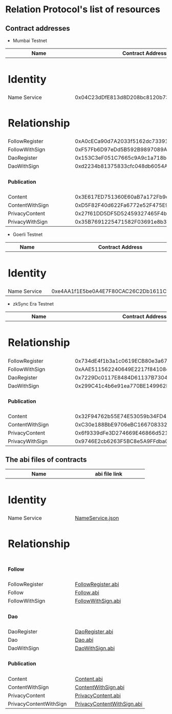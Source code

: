# Relation Protocol's list of resources

## Contract addresses

* Mumbai Testnet

| Name                                   | Contract Address                           |
|----------------------------------------|--------------------------------------------|
| <h1><strong>Identity</strong></h1>     |                                            |
| Name Service                           | 0x04C23dDfE813d8D208bc8120b73F8EF30f423850 |
| <h1><strong>Relationship</strong></h1> |                                            |
| FollowRegister                         | 0xA0cECa90d7A2033f5162dc73391cdB72272456E7 |
| FollowWithSign                         | 0xF57Fb6D97eDd5B592B9897089AA324E6162bFAcc |
| DaoRegister                            | 0x153C3eF051C7665c9A9c1a718bF12bC8EE6b5115 |
| DaoWithSign                            | 0xd2234b81375833cfc048db6054A8c7458e193791 |
| <h4>Publication</h4>                   |                                            |
| Content                                | 0x3E617ED751360E60aB7a172Fb9d9222Ca9EF9338 |
| ContentWithSign                        | 0xD5F82F40d622Fa6772e52F475E9f6f8EFf9c0369 |
| PrivacyContent                         | 0x27f61DD5DF5D52459327465F4bD4df1913a69304 |
| PrivacyWithSign                        | 0x35B7691225471582F03691e8b3825C3359D3Ad22 |



* Goerli Testnet

| Name                                   | Contract Address                           |
|----------------------------------------|--------------------------------------------|
| <h1><strong>Identity</strong></h1>     |                                            |
| Name Service                           | 0xe4AA1f1E5be0A4E7F80CAC26C2Db1611C3E70c41 |



* zkSync Era Testnet

| Name                                   | Contract Address                            |
|----------------------------------------|---------------------------------------------|
| <h1><strong>Relationship</strong></h1> |                                             |
| FollowRegister                         | 0x734dE4f1b3a1c0619ECB80e3a676a6cFabe72Adc  |
| FollowWithSign                         | 0xAAE511562240649E2217f84108eFECaAd6f6793D  |
| DaoRegister                            | 0x7229Dc0117E8484D61137B7304b02b163beC912c  |
| DaoWithSign                            | 0x299C41c4b6e91ea770BE149962bE072B6A346E57  |
| <h4>Publication</h4>                   |                                             |
| Content                                | 0x32F94762b55E74E53059b34FD45e40F618C8B028  |
| ContentWithSign                        | 0xC30e188BbE9706eBC16670833246b0367C17Ce87  |
| PrivacyContent                         | 0x6f9339dFe3D274669E46866d521ABf09DC206Fb0  |
| PrivacyWithSign                        | 0x9746E2cb6263F5BC8e5A9FFdba08BBaf99260846  |


## The abi files of contracts


| Name                                   | abi file link                                                          |
|----------------------------------------|------------------------------------------------------------------|
| <h1><strong>Identity</strong></h1>     |                                                                  |
| Name Service                           | [NameService.json](../abi/NameService.json)                      |
| <h1><strong>Relationship</strong></h1> |                                                                  |
| <h4>Follow</h4>                        |                                                                  |
| FollowRegister                         | [FollowRegister.abi](../abi/FollowRegister.json)                 |
| Follow                                 | [Follow.abi](../abi/Follow.json)                                 |
| FollowWithSign                         | [FollowWithSign.abi](../abi/FollowWithSign.json)                 |
| <h4>Dao</h4>                           |                                                                  |
| DaoRegister                            | [DaoRegister.abi](../abi/DaoRegister.json)                       |
| Dao                                    | [Dao.abi](../abi/Dao.json)                                       |
| DaoWithSign                            | [DaoWithSign.abi](../abi/DaoWithSign.json)                       |
| <h4>Publication</h4>                   |                                                                  |
| Content                                | [Content.abi](../abi/Content.json)                               |
| ContentWithSign                        | [ContentWithSign.abi](../abi/ContentWithSign.json)               |
| PrivacyContent                         | [PrivacyContent.abi](../abi/PrivacyContent.json)                 |
| PrivacyContentWithSign                 | [PrivacyContentWithSign.abi](../abi/PrivacyContentWithSign.json) |
